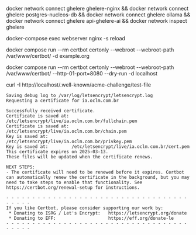 docker network connect ghelere ghelere-nginx && docker network connect ghelere postgres-nucleos-db && docker network connect ghelere ollama && docker network connect ghelere api-ghelere-ai && docker network inspect ghelere

docker-compose exec webserver nginx -s reload

docker compose run --rm  certbot certonly --webroot --webroot-path /var/www/certbot/ -d example.org

docker compose run --rm certbot certonly --webroot --webroot-path /var/www/certbot/ --http-01-port=8080 --dry-run -d localhost

curl -I http://localhost/.well-known/acme-challenge/test-file

```
Saving debug log to /var/log/letsencrypt/letsencrypt.log
Requesting a certificate for ia.oclm.com.br

Successfully received certificate.
Certificate is saved at: /etc/letsencrypt/live/ia.oclm.com.br/fullchain.pem
Certificate is saved at: /etc/letsencrypt/live/ia.oclm.com.br/chain.pem
Key is saved at:         /etc/letsencrypt/live/ia.oclm.com.br/privkey.pem
Key is saved at:         /etc/letsencrypt/live/ia.oclm.com.br/cert.pem
This certificate expires on 2025-03-13.
These files will be updated when the certificate renews.

NEXT STEPS:
- The certificate will need to be renewed before it expires. Certbot can automatically renew the certificate in the background, but you may need to take steps to enable that functionality. See https://certbot.org/renewal-setup for instructions.

- - - - - - - - - - - - - - - - - - - - - - - - - - - - - - - - - - - - - - - -
If you like Certbot, please consider supporting our work by:
 * Donating to ISRG / Let's Encrypt:   https://letsencrypt.org/donate
 * Donating to EFF:                    https://eff.org/donate-le
- - - - - - - - - - - - - - - - - - - - - - - - - - - - - - - - - - - - - - - -
```
